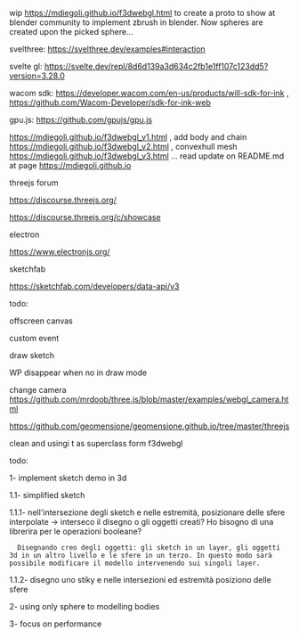 wip https://mdiegoli.github.io/f3dwebgl.html to create a proto to show at blender community to implement zbrush in blender. Now spheres are created upon the picked sphere...

svelthree: https://svelthree.dev/examples#interaction

svelte gl: https://svelte.dev/repl/8d6d139a3d634c2fb1e1ff107c123dd5?version=3.28.0

wacom sdk: https://developer.wacom.com/en-us/products/will-sdk-for-ink , https://github.com/Wacom-Developer/sdk-for-ink-web

gpu.js: https://github.com/gpujs/gpu.js

https://mdiegoli.github.io/f3dwebgl_v1.html , add body and chain https://mdiegoli.github.io/f3dwebgl_v2.html , convexhull mesh https://mdiegoli.github.io/f3dwebgl_v3.html ... read update on README.md at page https://mdiegoli.github.io

threejs forum

https://discourse.threejs.org/

https://discourse.threejs.org/c/showcase

electron

https://www.electronjs.org/

sketchfab

https://sketchfab.com/developers/data-api/v3

todo:

offscreen canvas

custom event

draw sketch

WP disappear when no in draw mode

change camera https://github.com/mrdoob/three.js/blob/master/examples/webgl_camera.html

https://github.com/geomensione/geomensione.github.io/tree/master/threejs

clean and usingi t as superclass form f3dwebgl

todo:

1- implement sketch demo in 3d
  
  1.1- simplified sketch
  
   1.1.1- nell'intersezione degli sketch e nelle estremità, posizionare delle sfere interpolate -> interseco il disegno o gli oggetti creati? Ho bisogno di una librerira per le operazioni booleane?
      
      Disegnando creo degli oggetti: gli sketch in un layer, gli oggetti 3d in un altro livello e le sfere in un terzo. In questo modo sarà possibile modificare il modello intervenendo sui singoli layer.
     
   1.1.2- disegno uno stiky e nelle intersezioni ed estremità posiziono delle sfere

2- using only sphere to modelling bodies

3- focus on performance
